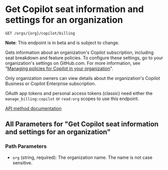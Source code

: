 # Get Copilot seat information and settings for an organization

`GET /orgs/{org}/copilot/billing`

**Note**: This endpoint is in beta and is subject to change.

Gets information about an organization's Copilot subscription, including seat breakdown
and feature policies. To configure these settings, go to your organization's settings on GitHub.com.
For more information, see "[Managing policies for Copilot in your organization](https://docs.github.com/copilot/managing-copilot/managing-policies-for-copilot-business-in-your-organization)".

Only organization owners can view details about the organization's Copilot Business or Copilot Enterprise subscription.

OAuth app tokens and personal access tokens (classic) need either the `manage_billing:copilot` or `read:org` scopes to use this endpoint.

[API method documentation](https://docs.github.com/rest/copilot/copilot-user-management#get-copilot-seat-information-and-settings-for-an-organization)

## All Parameters for "Get Copilot seat information and settings for an organization"

### Path Parameters

- `org` (string, required): The organization name. The name is not case sensitive.